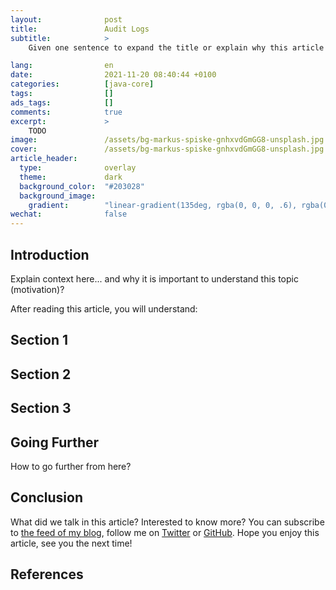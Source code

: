 ```yaml
---
layout:              post
title:               Audit Logs
subtitle:            >
    Given one sentence to expand the title or explain why this article may interest your readers.

lang:                en
date:                2021-11-20 08:40:44 +0100
categories:          [java-core]
tags:                []
ads_tags:            []
comments:            true
excerpt:             >
    TODO
image:               /assets/bg-markus-spiske-gnhxvdGmGG8-unsplash.jpg
cover:               /assets/bg-markus-spiske-gnhxvdGmGG8-unsplash.jpg
article_header:
  type:              overlay
  theme:             dark
  background_color:  "#203028"
  background_image:
    gradient:        "linear-gradient(135deg, rgba(0, 0, 0, .6), rgba(0, 0, 0, .4))"
wechat:              false
---
```


## Introduction

Explain context here...
and why it is important to understand this topic (motivation)?

After reading this article, you will understand:

## Section 1

## Section 2

## Section 3

## Going Further

How to go further from here?

## Conclusion

What did we talk in this article?
Interested to know more? You can subscribe to [the feed of my blog](/feed.xml), follow me
on [Twitter](https://twitter.com/mincong_h) or
[GitHub](https://github.com/mincong-h/). Hope you enjoy this article, see you the next time!

## References
